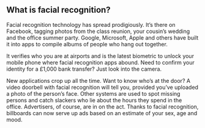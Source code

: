 ## What is facial recognition?
Facial recognition technology has spread prodigiously. It’s there on Facebook, tagging photos from the class reunion, your cousin’s wedding and the office summer party. Google, Microsoft, Apple and others have built it into apps to compile albums of people who hang out together.

It verifies who you are at airports and is the latest biometric to unlock your mobile phone where facial recognition apps abound. Need to confirm your identity for a £1,000 bank transfer? Just look into the camera.

New applications crop up all the time. Want to know who’s at the door? A video doorbell with facial recognition will tell you, provided you’ve uploaded a photo of the person’s face. Other systems are used to spot missing persons and catch slackers who lie about the hours they spend in the office. Advertisers, of course, are in on the act. Thanks to facial recognition, billboards can now serve up ads based on an estimate of your sex, age and mood.
